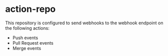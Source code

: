 # action-repo
This repository is configured to send webhooks to the webhook endpoint on the following actions:
- Push events
- Pull Request events
- Merge events
